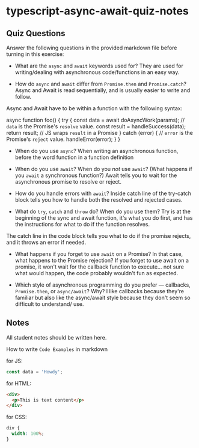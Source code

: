 # typescript-async-await-quiz-notes

## Quiz Questions

Answer the following questions in the provided markdown file before turning in this exercise:

- What are the `async` and `await` keywords used for?
  They are used for writing/dealing with asynchronous code/functions in an easy way.

- How do `async` and `await` differ from `Promise.then` and `Promise.catch`?
  Async and Await is read sequentially, and is usually easier to write and follow.

Async and Await have to be within a function with the following syntax:

async function foo() {
try {
const data = await doAsyncWork(params);
// `data` is the Promise's `resolve` value.
const result = handleSuccess(data);
return result; // JS wraps `result` in a Promise
} catch (error) {
// `error` is the Promise's `reject` value.
handleError(error);
}
}

- When do you use `async`?
  When writing an asynchronous function, before the word function in a function definition

- When do you use `await`? When do you _not_ use `await`? (What happens if you `await` a synchronous function?)
  Await tells you to wait for the asynchronous promise to resolve or reject.

- How do you handle errors with `await`?
  Inside catch line of the try-catch block tells you how to handle both the resolved and rejected cases.

- What do `try`, `catch` and `throw` do? When do you use them?
  Try is at the beginning of the sync and await function, it's what you do first, and has the instructions for what to do if the function resolves.

The catch line in the code block tells you what to do if the promise rejects, and it throws an error if needed.

- What happens if you forget to use `await` on a Promise? In that case, what happens to the Promise rejection?
  If you forget to use await on a promise, it won't wait for the callback function to execute... not sure what would happen, the code probably wouldn't fun as expected.

- Which style of asynchronous programming do you prefer — callbacks, `Promise.then`, or `async/await`? Why?
  I like callbacks because they're familiar but also like the async/await style because they don't seem so difficult to understand/ use.

## Notes

All student notes should be written here.

How to write `Code Examples` in markdown

for JS:

```javascript
const data = 'Howdy';
```

for HTML:

```html
<div>
  <p>This is text content</p>
</div>
```

for CSS:

```css
div {
  width: 100%;
}
```
